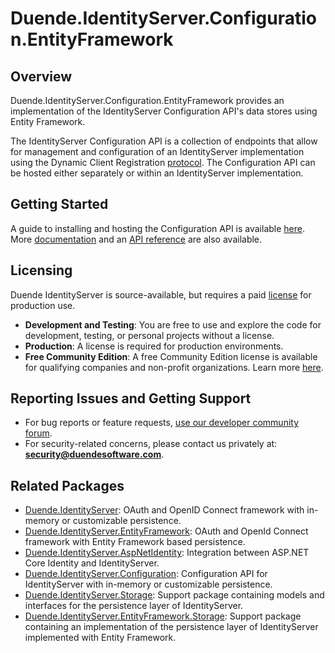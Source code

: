 # Duende.IdentityServer.Configuration.EntityFramework

## Overview
Duende.IdentityServer.Configuration.EntityFramework provides an implementation of the IdentityServer Configuration API's data stores using Entity Framework.

The IdentityServer Configuration API is a collection of endpoints that allow for management and configuration of an IdentityServer implementation using the Dynamic Client Registration [protocol](https://datatracker.ietf.org/doc/html/rfc7591). The Configuration API can be hosted either separately or within an IdentityServer implementation. 

## Getting Started
A guide to installing and hosting the Configuration API is available [here](https://docs.duendesoftware.com/identityserver/configuration/dcr/). More [documentation](https://docs.duendesoftware.com/identityserver/configuration/) and an [API reference](https://docs.duendesoftware.com/identityserver/reference/dcr/validation/) are also available.

## Licensing
Duende IdentityServer is source-available, but requires a paid [license](https://duendesoftware.com/products/identityserver) for production use.

- **Development and Testing**: You are free to use and explore the code for development, testing, or personal projects without a license.
- **Production**: A license is required for production environments. 
- **Free Community Edition**: A free Community Edition license is available for qualifying companies and non-profit organizations. Learn more [here](https://duendesoftware.com/products/communityedition).

## Reporting Issues and Getting Support
- For bug reports or feature requests, [use our developer community forum](https://duende.link/community).
- For security-related concerns, please contact us privately at: **security@duendesoftware.com**.

## Related Packages
- [Duende.IdentityServer](https://www.nuget.org/packages/Duende.IdentityServer): OAuth and OpenID Connect framework with in-memory or customizable persistence.
- [Duende.IdentityServer.EntityFramework](https://www.nuget.org/packages/Duende.IdentityServer.EntityFramework.Storage): OAuth and OpenId Connect framework with Entity Framework based persistence.
- [Duende.IdentityServer.AspNetIdentity](https://www.nuget.org/packages/Duende.IdentityServer.AspNetIdentity): Integration between ASP.NET Core Identity and IdentityServer.
- [Duende.IdentityServer.Configuration](https://www.nuget.org/packages/Duende.IdentityServer.Configuration): Configuration API for IdentityServer with in-memory or customizable persistence.
- [Duende.IdentityServer.Storage](https://www.nuget.org/packages/Duende.IdentityServer.Storage): Support package containing models and interfaces for the persistence layer of IdentityServer.
- [Duende.IdentityServer.EntityFramework.Storage](https://www.nuget.org/packages/Duende.IdentityServer.EntityFramework.Storage): Support package containing an implementation of the persistence layer of IdentityServer implemented with Entity Framework.
